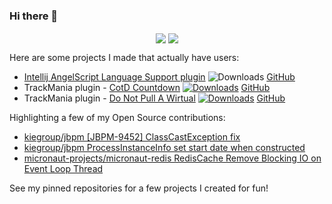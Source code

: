 ### Hi there 👋

<!--
**hmatt1/hmatt1** is a ✨ _special_ ✨ repository because its `README.md` (this file) appears on your GitHub profile.

Here are some ideas to get you started:

- 🔭 I’m currently working on ...
- 🌱 I’m currently learning ...
- 👯 I’m looking to collaborate on ...
- 🤔 I’m looking for help with ...
- 💬 Ask me about ...
- 📫 How to reach me: ...
- 😄 Pronouns: ...
- ⚡ Fun fact: ...
-->

<p align="center">
  <img align="center" src="https://github-readme-stats.vercel.app/api?username=hmatt1&show_icons=true&title_color=63cda9&icon_color=63cda9"/>
  <img align="center" src="https://github-readme-stats.vercel.app/api/top-langs/?username=hmatt1&layout=compact&title_color=63cda9&hide=html"/>
</p>

Here are some projects I made that actually have users:

-  [Intellij AngelScript Language Support plugin](https://plugins.jetbrains.com/plugin/18276-angelscript-language-support) ![Downloads](https://img.shields.io/jetbrains/plugin/d/18276?color=green&label=Downloads) [GitHub](https://github.com/hmatt1/angelscript-intellij)
- TrackMania plugin - [CotD Countdown](https://openplanet.dev/plugin/cotdcountdown) [![Downloads](https://img.shields.io/badge/dynamic/json?color=green&label=Downloads&query=downloads&url=https%3A%2F%2Fopenplanet.dev%2Fapi%2Fplugin%2F131)](https://openplanet.dev/plugin/cotdcountdown)  [GitHub](https://github.com/hmatt1/tm-cotd-countdown)
- TrackMania plugin - [Do Not Pull A Wirtual](https://openplanet.dev/plugin/donotpullawirtual) [![Downloads](https://img.shields.io/badge/dynamic/json?color=green&label=Downloads&query=downloads&url=https%3A%2F%2Fopenplanet.dev%2Fapi%2Fplugin%2F133)](https://openplanet.dev/plugin/donotpullawirtual)  [GitHub](https://github.com/hmatt1/tm-do-not-pull-a-wirtual)

Highlighting a few of my Open Source contributions:

- [kiegroup/jbpm \[JBPM-9452\] ClassCastException fix](https://github.com/kiegroup/jbpm/pull/1840)
- [kiegroup/jbpm ProcessInstanceInfo set start date when constructed](https://github.com/kiegroup/jbpm/pull/1705)
- [micronaut-projects/micronaut-redis RedisCache Remove Blocking IO on Event Loop Thread](https://github.com/micronaut-projects/micronaut-redis/pull/18)

See my pinned repositories for a few projects I created for fun!
